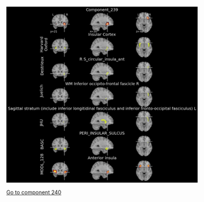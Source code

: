 


![239](preliminary/239.jpg "Component 239")

[Go to component 240](https://parietal-inria.github.io/MODL_atlas/1024/240 "Component 240")